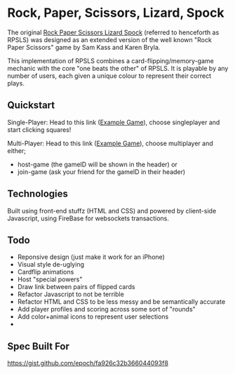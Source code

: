 Rock, Paper, Scissors, Lizard, Spock
====================================

The original [Rock Paper Scissors Lizard Spock](http://www.samkass.com/theories/RPSSL.html) (referred to henceforth as RPSLS) was designed as an extended version of the well known "Rock Paper Scissors" game by Sam Kass and Karen Bryla.

This implementation of RPSLS combines a card-flipping/memory-game mechanic with the core "one beats the other" of RPSLS. It is playable by any number of users, each given a unique colour to represent their correct plays.

Quickstart
----------

Single-Player:
Head to this link ([Example Game](http://kiwwa.github.io/RPSLS-cardmatch/)), choose singleplayer and start clicking squares!

Multi-Player:
Head to this link ([Example Game](http://kiwwa.github.io/RPSLS-cardmatch/)), choose multiplayer and either;
 * host-game (the gameID will be shown in the header) or
 * join-game (ask your friend for the gameID in their header)

Technologies
------------

Built using front-end stuffz (HTML and CSS) and powered by client-side Javascript, using FireBase for websockets transactions.

Todo
----

* Reponsive design (just make it work for an iPhone)
* Visual style de-uglying
* Cardflip animations
* Host "special powers"
* Draw link between pairs of flipped cards
* Refactor Javascript to not be terrible
* Refactor HTML and CSS to be less messy and be semantically accurate
* Add player profiles and scoring across some sort of "rounds"
* Add color+animal icons to represent user selections
*

Spec Built For
--------------

https://gist.github.com/epoch/fa926c32b366044093f8


